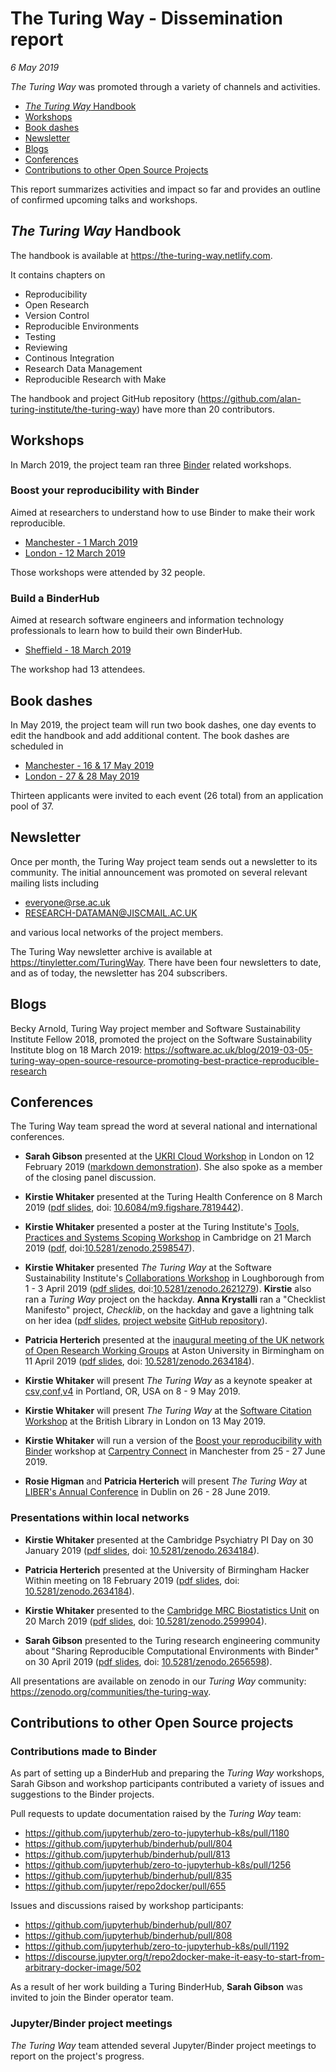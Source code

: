 # The Turing Way - Dissemination report

*6 May 2019*

_The Turing Way_ was promoted through a variety of channels and activities.

* [_The Turing Way_ Handbook](#the-turing-way-handbook)
* [Workshops](#workshops)
* [Book dashes](#book-dashes)
* [Newsletter](#newsletter)
* [Blogs](#blogs)
* [Conferences](#conferences)
* [Contributions to other Open Source Projects](#contributions-to-other-open-source-projects)

This report summarizes activities and impact so far and provides an outline of confirmed upcoming talks and workshops.

## _The Turing Way_ Handbook

The handbook is available at https://the-turing-way.netlify.com.

It contains chapters on
* Reproducibility
* Open Research
* Version Control
* Reproducible Environments
* Testing
* Reviewing
* Continous Integration
* Research Data Management
* Reproducible Research with Make

The handbook and project GitHub repository (https://github.com/alan-turing-institute/the-turing-way) have more than 20 contributors.

## Workshops

In March 2019, the project team ran three [Binder](https://mybinder.org/) related workshops.

### Boost your reproducibility with Binder

Aimed at researchers to understand how to use Binder to make their work reproducible.

* [Manchester - 1 March 2019](https://www.eventbrite.co.uk/e/boost-your-research-reproducibility-with-binder-manchester-registration-55331997494)
* [London - 12 March 2019](https://www.eventbrite.co.uk/e/boost-your-research-reproducibility-with-binder-london-registration-55337162944)

Those workshops were attended by 32 people.

### Build a BinderHub

Aimed at research software engineers and information technology professionals to learn how to build their own BinderHub.

* [Sheffield - 18 March 2019](https://www.eventbrite.co.uk/e/build-a-binderhub-registration-55336756729)

The workshop had 13 attendees.

## Book dashes

In May 2019, the project team will run two book dashes, one day events to edit the handbook and add additional content.
The book dashes are scheduled in
* [Manchester - 16 & 17 May 2019](https://www.eventbrite.co.uk/e/the-turing-way-manchester-book-dash-tickets-60865553509)
* [London - 27 & 28 May 2019](https://www.eventbrite.co.uk/e/the-turing-way-london-book-dash-tickets-60868662809)

Thirteen applicants were invited to each event (26 total) from an application pool of 37.

## Newsletter

Once per month, the Turing Way project team sends out a newsletter to its community.
The initial announcement was promoted on several relevant mailing lists including

- everyone@rse.ac.uk
- RESEARCH-DATAMAN@JISCMAIL.AC.UK

and various local networks of the project members.

The Turing Way newsletter archive is available at https://tinyletter.com/TuringWay.
There have been four newsletters to date, and as of today, the newsletter has 204 subscribers.

## Blogs

Becky Arnold, Turing Way project member and Software Sustainability Institute Fellow 2018, promoted the project on the Software Sustainability Institute blog on 18 March 2019: https://software.ac.uk/blog/2019-03-05-turing-way-open-source-resource-promoting-best-practice-reproducible-research

## Conferences

The Turing Way team spread the word at several national and international conferences.

- **Sarah Gibson** presented at the [UKRI Cloud Workshop](https://cloud.ac.uk/workshops/feb2019/) in London on 12 February 2019 ([markdown demonstration](conferences/presentations/UKRI_cloud_2019-02-12/UKRI_cloud_demo_2019-02-12.md)).
  She also spoke as a member of the closing panel discussion.

- **Kirstie Whitaker** presented at the Turing Health Conference on 8 March 2019 ([pdf slides](conferences/presentations/TuringHealthConference_20190308/Whitaker_TuringHealthConf_March2019.pdf), doi: [10.6084/m9.figshare.7819442](http://doi.org/10.6084/m9.figshare.7819442)).

- **Kirstie Whitaker** presented a poster at the Turing Institute's [Tools, Practices and Systems Scoping Workshop](https://www.turing.ac.uk/events/tools-practices-and-systems-data-science-and-artificial-intelligence-scoping-workshop) in Cambridge on 21 March 2019 ([pdf](conferences/presentations/TPS_ScopingWorkshop_20190321/Whitaker_TuringWayPoster_TPSScopingWorkshop.pdf), doi:[10.5281/zenodo.2598547](https://doi.org/10.5281/zenodo.2598547)).

- **Kirstie Whitaker** presented _The Turing Way_ at the Software Sustainability Institute's [Collaborations Workshop](https://www.software.ac.uk/cw19) in Loughborough from 1 - 3 April 2019 ([pdf slides](conferences/presentations/CollabW19/Whitaker_CollabW19_April2019.pdf), doi:[10.5281/zenodo.2621279](https://doi.org/10.5281/zenodo.2621279)).
  **Kirstie** also ran a _Turing Way_ project on the hackday.
  **Anna Krystalli** ran a "Checklist Manifesto" project, _Checklib_, on the hackday and gave a lightning talk on her idea ([pdf slides](conferences/presentations/CollabW19/CollabW19_AK_Checklist_Manifesto_2018-04-01.pdf), [project website](https://checklib.github.io/checklib) [GitHub repository](https://github.com/checklib/checklib)).

- **Patricia Herterich** presented at the [inaugural meeting of the UK network of Open Research Working Groups](https://sites.google.com/view/ukoswg19) at Aston University in Birmingham on 11 April 2019 ([pdf slides](conferences/presentations/UKOSWG19_20190411/Herterich_TheTuringWay.pdf), doi: [10.5281/zenodo.2634184](https://doi.org/10.5281/zenodo.2634184)).

- **Kirstie Whitaker** will present _The Turing Way_ as a keynote speaker at [csv,conf,v4](https://csvconf.com) in Portland, OR, USA on 8 - 9 May 2019.

- **Kirstie Whitaker** will present _The Turing Way_ at the [Software Citation Workshop](https://www.eventbrite.co.uk/e/software-citation-workshop-tickets-59519083180) at the British Library in London on 13 May 2019.

- **Kirstie Whitaker** will run a version of the [Boost your reproducibility with Binder](#boost-your-reproducibility-with-binder) workshop at [Carpentry Connect](https://software.ac.uk/ccmcr19) in Manchester from 25 - 27 June 2019.

- **Rosie Higman** and **Patricia Herterich** will present _The Turing Way_ at [LIBER's Annual Conference](https://libereurope.eu/events/liber-2019-annual-conference/) in Dublin on 26 - 28 June 2019.

### Presentations within local networks

- **Kirstie Whitaker** presented at the Cambridge Psychiatry PI Day on 30 January 2019 ([pdf slides](conferences/presentations/CambridgePsychiatry_PIDay_20190130/Whitaker_CamPsychiatryPIDay_TheTuringWay_Jan2019.pdf), doi: [10.5281/zenodo.2634184](https://doi.org/10.5281/zenodo.2634184)).

- **Patricia Herterich** presented at the University of Birmingham Hacker Within meeting on 18 February 2019 ([pdf slides](conferences/presentations/Bham_HackerWithin/TuringWay_HackerWithin.pdf), doi: [10.5281/zenodo.2634184](https://doi.org/10.5281/zenodo.2634184)).

- **Kirstie Whitaker** presented to the [Cambridge MRC Biostatistics Unit](https://www.mrc-bsu.cam.ac.uk/) on 20 March 2019 ([pdf slides](conferences/presentations/MRCBSU_20190320/Whitaker_MRCBSU_TheTuringWay_March2019.pdf), doi: [10.5281/zenodo.2599904](https://doi.org/10.5281/zenodo.2599904)).

- **Sarah Gibson** presented to the Turing research engineering community about "Sharing Reproducible Computational Environments with Binder" on 30 April 2019 ([pdf slides](conferences/presentations/TuringResearchEngineering_TechTalk_20190430/binder_techtalk.pdf), doi: [10.5281/zenodo.2656598](https://doi.org/10.5281/zenodo.2656598)).

All presentations are available on zenodo in our _Turing Way_ community: https://zenodo.org/communities/the-turing-way.

## Contributions to other Open Source projects

### Contributions made to Binder

As part of setting up a BinderHub and preparing the _Turing Way_ workshops, Sarah Gibson and workshop participants contributed a variety of issues and suggestions to the Binder projects.

Pull requests to update documentation raised by the _Turing Way_ team:
* https://github.com/jupyterhub/zero-to-jupyterhub-k8s/pull/1180
* https://github.com/jupyterhub/binderhub/pull/804
* https://github.com/jupyterhub/binderhub/pull/813
* https://github.com/jupyterhub/zero-to-jupyterhub-k8s/pull/1256
* https://github.com/jupyterhub/binderhub/pull/835
* https://github.com/jupyter/repo2docker/pull/655

Issues and discussions raised by workshop participants:
* https://github.com/jupyterhub/binderhub/pull/807
* https://github.com/jupyterhub/binderhub/pull/808
* https://github.com/jupyterhub/zero-to-jupyterhub-k8s/pull/1192
* https://discourse.jupyter.org/t/repo2docker-make-it-easy-to-start-from-arbitrary-docker-image/502

As a result of her work building a Turing BinderHub, **Sarah Gibson** was invited to join the Binder operator team.

### Jupyter/Binder project meetings

_The Turing Way_ team attended several Jupyter/Binder project meetings to report on the project's progress.